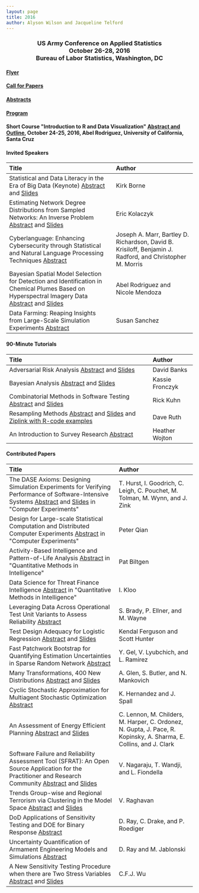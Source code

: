 ```yaml
---
layout: page
title: 2016
author: Alyson Wilson and Jacqueline Telford
---
```

<div align="center"><h3>US Army Conference on Applied Statistics<br>
October 26-28, 2016<br>
Bureau of Labor Statistics, Washington, DC</h3></div>


#### [Flyer](https://alysongwilson.github.io/ACAS/CASD2016/CASD-Flyer-2016-Jun16.pdf)

#### [Call for Papers](https://alysongwilson.github.io/ACAS/CASD2016/callforpapers)

#### [Abstracts](https://alysongwilson.github.io/ACAS/CASD2016/CASD3Abstracts.pdf#page=1)

#### [Program](https://alysongwilson.github.io/ACAS/CASD2016/CASD3Program.pdf#page=1)

#### Short Course "Introduction to R and Data Visualization" [Abstract and Outline](https://alysongwilson.github.io/ACAS/CASD2016/tutorial/), October 24-25, 2016, Abel Rodriguez, University of California, Santa Cruz


#### Invited Speakers

| Title | Author |
| :--- | :--- |
| Statistical and Data Literacy in the Era of Big Data (Keynote) [Abstract](https://alysongwilson.github.io/ACAS/CASD2016/CASD3Abstracts.pdf#page=1) and [Slides](https://alysongwilson.github.io/ACAS/CASD2016/kirkborne-casd-oct2016.pdf)| Kirk Borne |
| Estimating Network Degree Distributions from Sampled Networks: An Inverse Problem [Abstract](https://alysongwilson.github.io/ACAS/CASD2016/CASD3Abstracts.pdf#page=2) and [Slides](https://alysongwilson.github.io/ACAS/CASD2016/KolaczykCASD2016.pdf)| Eric Kolaczyk | 
| Cyberlanguage: Enhancing Cybersecurity through Statistical and Natural Language Processing Techniques [Abstract](https://alysongwilson.github.io/ACAS/CASD2016/CASD3Abstracts.pdf#page=3) | Joseph A. Marr, Bartley D. Richardson, David B. Krisiloff, Benjamin J. Radford, and Christopher M. Morris |
| Bayesian Spatial Model Selection for Detection and Identification in Chemical Plumes Based on Hyperspectral Imagery Data [Abstract](https://alysongwilson.github.io/ACAS/CASD2016/CASD3Abstracts.pdf#page=4) and [Slides](https://alysongwilson.github.io/ACAS/CASD2016/Rodriguez_CASD.pdf) | Abel Rodriguez and Nicole Mendoza |
| Data Farming: Reaping Insights from Large-Scale Simulation Experiments [Abstract](https://alysongwilson.github.io/ACAS/CASD2016/CASD3Abstracts.pdf#page=5) | Susan Sanchez |

#### 90-Minute Tutorials

| Title | Author |
| :--- | :--- |
| Adversarial Risk Analysis [Abstract](https://alysongwilson.github.io/ACAS/CASD2016/CASD3Abstracts.pdf#page=6) and [Slides](https://alysongwilson.github.io/ACAS/CASD2016/BanksSlides.pdf#page=1) | David Banks|
| Bayesian Analysis [Abstract](https://alysongwilson.github.io/ACAS/CASD2016/CASD3Abstracts.pdf#page=7) and [Slides](https://alysongwilson.github.io/ACAS/CASD2016/FronczykSlides.pdf#page=1) | Kassie Fronczyk |
| Combinatorial Methods in Software Testing [Abstract](https://alysongwilson.github.io/ACAS/CASD2016/CASD3Abstracts.pdf#page=8) and [Slides](https://alysongwilson.github.io/ACAS/CASD2016/KuhnSlides.pdf#page=1) | Rick Kuhn |
| Resampling Methods [Abstract](https://alysongwilson.github.io/ACAS/CASD2016/CASD3Abstracts.pdf#page=9) and [Slides](https://alysongwilson.github.io/ACAS/CASD2016/RuthCASD2016.pdf) and [Ziplink with R-code examples](https://alysongwilson.github.io/ACAS/CASD2016/resharecasdslides.zip) | Dave Ruth |
| An Introduction to Survey Research [Abstract](https://alysongwilson.github.io/ACAS/CASD2016/CASD3Abstracts.pdf#page=10) | Heather Wojton |

#### Contributed Papers

| Title | Author |
| :--- | :--- |
| The DASE Axioms: Designing Simulation Experiments for Verifying Performance of Software-Intensive Systems [Abstract](https://alysongwilson.github.io/ACAS/CASD2016/CASD3Abstracts.pdf#page=11) and [Slides](https://alysongwilson.github.io/ACAS/CASD2016/HurstSlides.pdf#page=1) in "Computer Experiments" | T. Hurst, I. Goodrich, C. Leigh, C. Pouchet, M. Tolman, M. Wynn, and J. Zink |
| Design for Large-scale Statistical Computation and Distributed Computer Experiments [Abstract](https://alysongwilson.github.io/ACAS/CASD2016/CASD3Abstracts.pdf#page=12) in "Computer Experiments" | Peter Qian |
| Activity-Based Intelligence and Pattern-of-Life Analysis [Abstract](https://alysongwilson.github.io/ACAS/CASD2016/CASD3Abstracts.pdf#page=13) in "Quantitative Methods in Intelligence" | Pat Biltgen |
| Data Science for Threat Finance Intelligence [Abstract](https://alysongwilson.github.io/ACAS/CASD2016/CASD3Abstracts.pdf#page=14) in "Quantitative Methods in Intelligence" | I. Kloo |
| Leveraging Data Across Operational Test Unit Variants to Assess Reliability [Abstract](https://alysongwilson.github.io/ACAS/CASD2016/CASD3Abstracts.pdf#page=15) | S. Brady, P. Ellner, and M. Wayne |
| Test Design Adequacy for Logistic Regression [Abstract](https://alysongwilson.github.io/ACAS/CASD2016/CASD3Abstracts.pdf#page=16) and [Slides](https://alysongwilson.github.io/ACAS/CASD2016/FergusonHunter.pdf) | Kendal Ferguson and Scott Hunter |
| Fast Patchwork Bootstrap for Quantifying Estimation Uncertainties in Sparse Random Network [Abstract](https://alysongwilson.github.io/ACAS/CASD2016/CASD3Abstracts.pdf#page=17) | Y. Gel, V. Lyubchich, and L. Ramirez |
| Many Transformations, 400 New Distributions [Abstract](https://alysongwilson.github.io/ACAS/CASD2016/CASD3Abstracts.pdf#page=18) and [Slides](https://alysongwilson.github.io/ACAS/CASD2016/Glen_CASD.pdf) | A. Glen, S. Butler, and N. Mankovich |
| Cyclic Stochastic Approximation for Multiagent Stochastic Optimization [Abstract](https://alysongwilson.github.io/ACAS/CASD2016/CASD3Abstracts.pdf#page=19) | K. Hernandez and J. Spall |
| An Assessment of Energy Efficient Planning [Abstract](https://alysongwilson.github.io/ACAS/CASD2016/CASD3Abstracts.pdf#page=20) and [Slides](https://alysongwilson.github.io/ACAS/CASD2016/CASD_lennon_Final.pdf) | C. Lennon, M. Childers, M. Harper, C. Ordonez, N. Gupta, J. Pace, R. Kopinsky, A. Sharma, E. Collins, and J. Clark |
| Software Failure and Reliability Assessment Tool (SFRAT): An Open Source Application for the Practitioner and Research Community [Abstract](https://alysongwilson.github.io/ACAS/CASD2016/CASD3Abstracts.pdf#page=21) and [Slides](https://alysongwilson.github.io/ACAS/CASD2016/fiondella-CASD2016_Presentation.pdf) | V. Nagaraju, T. Wandji, and L. Fiondella |
| Trends Group-wise and Regional Terrorism via Clustering in the Model Space [Abstract](https://alysongwilson.github.io/ACAS/CASD2016/CASD3Abstracts.pdf#page=22) and [Slides](https://alysongwilson.github.io/ACAS/CASD2016/casd_2016_raghavan_vasanthan.pdf) | V. Raghavan |
| DoD Applications of Sensitivity Testing and DOE for Binary Response [Abstract](https://alysongwilson.github.io/ACAS/CASD2016/CASD3Abstracts.pdf#page=23) | D. Ray, C. Drake, and P. Roediger |
| Uncertainty Quantification of Armament Engineering Models and Simulations [Abstract](https://alysongwilson.github.io/ACAS/CASD2016/CASD3Abstracts.pdf#page=24) | D. Ray and M. Jablonski |
| A New Sensitivity Testing Procedure when there are Two Stress Variables [Abstract](https://alysongwilson.github.io/ACAS/CASD2016/CASD3Abstracts.pdf#page=25) and [Slides](https://alysongwilson.github.io/ACAS/CASD2016/sensitivitytest-2d_oct25.pdf) | C.F.J. Wu |

